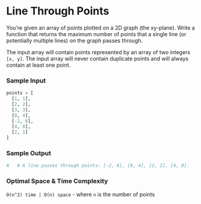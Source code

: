 # Line Through Points

You're given an array of points plotted on a 2D graph (the xy-plane). Write a function that returns
the maximum number of points that a single line (or potentially multiple lines) on the graph passes
through.

The input array will contain points represented by an array of two integers `[x, y]`. The input array
will never contain duplicate points and will always contain at least one point.

### Sample Input

```python
points = [
  [1, 1],
  [2, 2],
  [3, 3],
  [0, 4],
  [-2, 6],
  [4, 0],
  [2, 1]
]
```

### Sample Output

```python
4   # A line passes through points: [-2, 6], [0, 4], [2, 2], [4, 0].
```

### Optimal Space & Time Complexity

`O(n^2) time | O(n) space` - where `n` is the number of points
